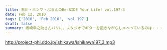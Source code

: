 ```yaml
---
title: 石川・ホンマ・ぶるんのBe-SIDE Your Life! vol.197-3
date: Feb 12, 2010
tags: ['2010', 'Feb 2010', 'vol.197']
draft: false
summary: 坂崎幸之助さんバリに、スタジオでギターを抱きながらしゃべっているのは・・・「オリジナル作成」「お茶の水」「スタジオ入り」などなんともな会話が展開中。そんなマンゴースタジオ。NAMAE
---
```


http://project-phi.ddo.jp/ishikawa/ishikawa197_3.mp3
